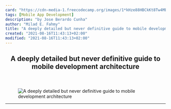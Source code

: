 ```yaml
---
card: "https://cdn-media-1.freecodecamp.org/images/1*kHze88HBCkKt8Tw4MESC9Q.png"
tags: [Mobile App Development]
description: "by Jose Berardo Cunha"
author: "Milad E. Fahmy"
title: "A deeply detailed but never definitive guide to mobile development architecture"
created: "2021-08-16T11:43:13+02:00"
modified: "2021-08-16T11:43:13+02:00"
---
```

<div class="site-wrapper">
<main id="site-main" class="site-main outer">
<div class="inner">
<article class="post-full post tag-mobile-app-development tag-technology tag-javascript tag-programming tag-tech ">
<header class="post-full-header">
<h1 class="post-full-title">A deeply detailed but never definitive guide to mobile development architecture</h1>
</header>
<figure class="post-full-image">
<picture>
<source media="(max-width: 700px)" sizes="1px" srcset="data:image/gif;base64,R0lGODlhAQABAIAAAAAAAP///yH5BAEAAAAALAAAAAABAAEAAAIBRAA7 1w">
<source media="(min-width: 701px)" sizes="(max-width: 800px) 400px,
(max-width: 1170px) 700px,
1400px" srcset="https://cdn-media-1.freecodecamp.org/images/1*kHze88HBCkKt8Tw4MESC9Q.png 300w,
https://cdn-media-1.freecodecamp.org/images/1*kHze88HBCkKt8Tw4MESC9Q.png 600w,
https://cdn-media-1.freecodecamp.org/images/1*kHze88HBCkKt8Tw4MESC9Q.png 1000w,
https://cdn-media-1.freecodecamp.org/images/1*kHze88HBCkKt8Tw4MESC9Q.png 2000w">
<img onerror="this.style.display='none'" src="https://cdn-media-1.freecodecamp.org/images/1*kHze88HBCkKt8Tw4MESC9Q.png" alt="A deeply detailed but never definitive guide to mobile development architecture">
</picture>
</figure>
<section class="post-full-content">
<div class="post-content medium-migrated-article">
</div>
<hr>
</section>
</article>
</div>
</main>
</div>
<!-- Google Tag Manager (noscript) -->
<!-- End Google Tag Manager (noscript) -->
